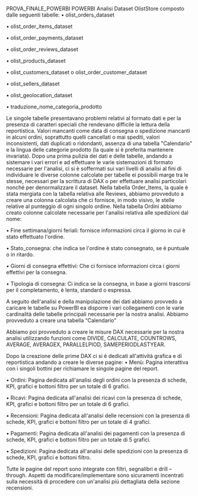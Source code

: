 PROVA_FINALE_POWERBI
POWERBI Analisi Dataset OlistStore composto dalle seguenti tabelle: • olist_orders_dataset

• olist_order_items_dataset

• olist_order_payments_dataset

• olist_order_reviews_dataset

• olist_products_dataset

• olist_customers_dataset o olist_order_customer_dataset

• olist_sellers_dataset

• olist_geolocation_dataset

• traduzione_nome_categoria_prodotto


Le singole tabelle presentavano problemi relativi al formato dati e per la presenza di caratteri speciali che rendevano difficile la lettura della reportistica. Valori mancanti come data di consegna o spedizione mancanti in alcuni ordini, soprattutto quelli cancellati o mai spediti, valori inconsistenti, dati duplicati o ridondanti, assenza di una tabella "Calendario" e la lingua delle categorie prodotto (la quale si è preferita mantenere invariata). Dopo una prima pulizia dei dati e delle tabelle, andando a sistemare i vari errori e ad effettuare le varie sistemazioni di formato necessarie per l'analisi, ci si è soffermati sui vari livelli di analisi al fini di individuare le diverse colonne calcolate per tabelle ei possibili marge tra le stesse, necessari per la scrittura di DAX o per effettuare analisi particolari nonché per denormalizzare il dataset. Nella tabella Order_Items, la quale è stata mergiata con la tabella relativa alle Reviews, abbiamo provveduto a creare una colonna calcolata che ci fornisce, in modo visivo, le stelle relative al punteggio di ogni singolo ordine. Nella tabella Ordini abbiamo creato colonne calcolate necessarie per l'analisi relativa alle spedizioni dal nome:

• Fine settimana/giorni feriali: fornisce informazioni circa il giorno in cui è stato effettuato l'ordine.

• Stato_consegna: che indica se l'ordine è stato consegnato, se è puntuale o in ritardo.

• Giorni di consegna effettivi: Che ci fornisce informazioni circa i giorni effettivi per la consegna.

• Tipologia di consegna: Ci indica se la consegna, in base a giorni trascorsi per il completamento, è lenta, standard o espressa.


A seguito dell'analisi e della manipolazione dei dati abbiamo provvedo a caricare le tabelle su PowerBI ea disporre i vari collegamenti con le varie cardinalità delle tabelle principali necessarie per la nostra analisi. Abbiamo provveduto a creare una tabella “Calendario”

Abbiamo poi provveduto a creare le misure DAX necessarie per la nostra analisi utilizzando funzioni come DIVIDE, CALCULATE, COUNTROWS, AVERAGE, AVERAGEX, PARALLELPIOD, SAMEPERIODLASTYEAR.


Dopo la creazione delle prime DAX ci si è dedicati all'attività grafica e di reportistica andando a creare le diverse pagine: • Menù: Pagina interattiva con i singoli bottini per richiamare le singole pagine del report.

• Ordini: Pagina dedicata all'analisi degli ordini con la presenza di schede, KPI, grafici e bottoni filtro per un totale di 6 grafici.

• Ricavi: Pagina dedicata all'analisi dei ricavi con la presenza di schede, KPI, grafici e bottoni filtro per un totale di 6 grafici.

• Recensioni: Pagina dedicata all'analisi delle recensioni con la presenza di schede, KPI, grafici e bottoni filtro per un totale di 4 grafici.

• Pagamenti: Pagina dedicata all'analisi dei pagamenti con la presenza di schede, KPI, grafici e bottoni filtro per un totale di 5 grafici.

• Spedizioni: Pagina dedicata all'analisi delle spedizioni con la presenza di schede, KPI, grafici e bottoni filtro.

Tutte le pagine del report sono integrate con filtri, segnalibri e drill – through. Aspetti da modificare/implementare sono sicuramenti incentrati sulla necessità di procedere con un'analisi più dettagliata della sezione recensioni.
